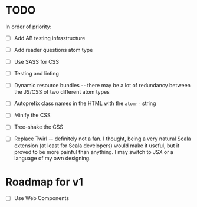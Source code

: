 # TODO

In order of priority:

- [ ] Add AB testing infrastructure
- [ ] Add reader questions atom type
- [ ] Use SASS for CSS
- [ ] Testing and linting
- [ ] Dynamic resource bundles -- there may be a lot of redundancy between the JS/CSS of two different atom types
- [ ] Autoprefix class names in the HTML with the `atom--` string
- [ ] Minify the CSS
- [ ] Tree-shake the CSS
- [ ] Replace Twirl -- definitely not a fan. I thought, being a very natural Scala extension (at least for Scala developers) would make it useful, but it proved to be more painful than anything. I may switch to JSX or a language of my own designing.


# Roadmap for v1

- [ ] Use Web Components
